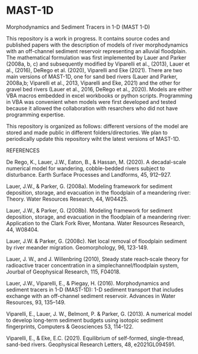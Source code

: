# MAST-1D
Morphodynamics and Sediment Tracers in 1-D (MAST 1-D)

This repository is a work in progress. It contains source codes and published papers with the description of models of river morphodynamics with an off-channel sediment reservoir representing an alluvial floodplain. The mathematical formulation was first implemented by Lauer and Parker (2008a, b, c) and subsequently modified by Viparelli et al., (2013), Lauer et al., (2016), DeRego et al. (2020), Viparelli and Eke (2021). 
There are two main versions of MAST-1D, one for sand bed rivers (Lauer and Parker, 2008a,b; Viparelli et al., 2013, Viparelli and Eke, 2021) and the other for gravel bed rivers (Lauer et al., 2016, DeRego et al., 2020). Models are either VBA macros embedded in excel workbooks or python scripts. Programming in VBA was convenient when models were first developed and tested because it allowed the collaboration with resarchers who did not have programming expertise. 


This repository is organized as follows: different versions of the model are stored and made public in different folders/directories. We plan to periodically update this repository wiht the latest versions of MAST-1D. 



REFERENCES

De Rego, K., Lauer, J.W., Eaton, B., & Hassan, M. (2020). A decadal-scale numerical model for wandering, cobble-bedded rivers subject to disturbance. Earth Surface Processes and Landforms, 45, 912–927.

Lauer, J.W., & Parker, G. (2008a). Modeling framework for sediment deposition, storage, and evacuation in the floodplain of a meandering river: Theory. Water Resources Research, 44, W04425. 

Lauer, J.W., & Parker, G. (2008b). Modeling framework for sediment deposition, storage, and evacuation in the floodplain of a meandering river: Application to the Clark Fork River, Montana. Water Resources Research, 44, W08404. 

Lauer, J.W. & Parker, G. (2008c). Net local removal of floodplain sediment by river meander migration. Geomorphology, 96, 123-149. 

Lauer, J. W., and J. Willenbring (2010), Steady state reach‐scale theory for radioactive tracer concentration in a simplechannel/floodplain system, Jourbal of Geophysical Research, 115, F04018.

Lauer, J.W., Viparelli, E., & Piegay, H. (2016). Morphodynamics and sediment tracers in 1-D (MAST-1D): 1-D sediment transport that includes exchange with an off-channel sediment reservoir. Advances in Water Resources, 93, 135–149.

Viparelli, E., Lauer, J. W., Belmont, P. & Parker, G. (2013). A numerical model to develop long-term sediment budgets using isotopic sediment fingerprints, Computers & Geosciences 53, 114-122.

Viparelli, E., & Eke, E.C. (2021). Equilibrium of self-formed, single-thread, sand-bed rivers. Geophysical Research Letters, 48, e2021GL094591.







